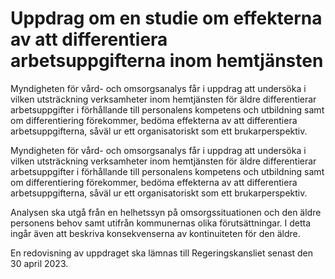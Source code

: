 # Uppdrag om en studie om effekterna av att differentiera arbetsuppgifterna inom hemtjänsten

Myndigheten för vård- och omsorgsanalys får i uppdrag att undersöka i vilken utsträckning verksamheter inom hemtjänsten för äldre differentierar arbetsuppgifter i förhållande till personalens kompetens och utbildning samt om differentiering förekommer, bedöma effekterna av att differentiera arbetsuppgifterna, såväl ur ett organisatoriskt som ett brukarperspektiv.

Myndigheten för vård- och omsorgsanalys får i uppdrag att undersöka i vilken utsträckning verksamheter inom hemtjänsten för äldre differentierar arbetsuppgifter i förhållande till personalens kompetens och utbildning samt om differentiering förekommer, bedöma effekterna av att differentiera arbetsuppgifterna, såväl ur ett organisatoriskt som ett brukarperspektiv.

Analysen ska utgå från en helhetssyn på omsorgssituationen och den äldre personens behov samt utifrån kommunernas olika förutsättningar. I detta ingår även att beskriva konsekvenserna av kontinuiteten för den äldre.

En redovisning av uppdraget ska lämnas till Regeringskansliet senast den 30 april 2023.
